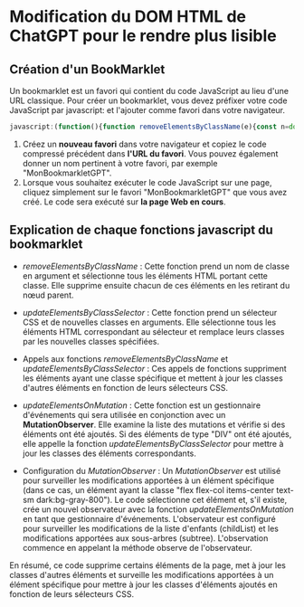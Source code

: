 # Modification du DOM HTML de ChatGPT pour le rendre plus lisible

## Création d'un BookMarklet
Un bookmarklet est un favori qui contient du code JavaScript au lieu d'une URL classique. Pour créer un bookmarklet, vous devez préfixer votre code JavaScript par javascript: et l'ajouter comme favori dans votre navigateur.

```javascript
javascript:(function(){function removeElementsByClassName(e){const n=document.getElementsByClassName(e);for(;n[0];)n[0].parentNode.removeChild(n[0])}function updateElementsByClassSelector(e,n){const t=document.querySelectorAll(e);for(let e=0;e<t.length;e++)t[e].setAttribute("class",n)}removeElementsByClassName("dark hidden bg-gray-900 md:fixed md:inset-y-0 md:flex md:w-[260px] md:flex-col"),updateElementsByClassSelector('div[class="flex h-full flex-1 flex-col md:pl-[260px]"]',"flex h-full flex-1 flex-col"),updateElementsByClassSelector('div[class="text-base gap-4 md:gap-6 md:max-w-2xl lg:max-w-2xl xl:max-w-3xl p-4 md:py-6 flex lg:px-0 m-auto"]',"text-base gap-4 md:gap-6 lg:max-w-2xl xl:max-w-3xl p-4 md:py-6 flex lg:px-0");function updateElementsOnMutation(e){for(const n of e)if("childList"===n.type)for(const e of n.addedNodes)e.nodeType===Node.ELEMENT_NODE&&"DIV"===e.nodeName&&(updateElementsByClassSelector('div[class="flex h-full flex-1 flex-col md:pl-[260px]"]',"flex h-full flex-1 flex-col"),updateElementsByClassSelector('div[class="text-base gap-4 md:gap-6 md:max-w-2xl lg:max-w-2xl xl:max-w-3xl p-4 md:py-6 flex lg:px-0 m-auto"]',"text-base gap-4 md:gap-6 lg:max-w-2xl xl:max-w-3xl p-4 md:py-6 flex lg:px-0"))}const e=document.querySelector('div[class="flex flex-col items-center text-sm dark:bg-gray-800"]');if(e){const n=new MutationObserver(updateElementsOnMutation);n.observe(e,{childList:!0,subtree:!0})}})();

```

1. Créez un **nouveau favori** dans votre navigateur et copiez le code compressé précédent dans **l'URL du favori**. Vous pouvez également donner un nom pertinent à votre favori, par exemple "MonBookmarkletGPT".
2. Lorsque vous souhaitez exécuter le code JavaScript sur une page, cliquez simplement sur le favori "MonBookmarkletGPT" que vous avez créé. Le code sera exécuté sur **la page Web en cours**.

## Explication de chaque fonctions javascript du bookmarklet
- *removeElementsByClassName* :
Cette fonction prend un nom de classe en argument et sélectionne tous les éléments HTML portant cette classe. Elle supprime ensuite chacun de ces éléments en les retirant du nœud parent.

- *updateElementsByClassSelector* :
Cette fonction prend un sélecteur CSS et de nouvelles classes en arguments. Elle sélectionne tous les éléments HTML correspondant au sélecteur et remplace leurs classes par les nouvelles classes spécifiées.

- Appels aux fonctions *removeElementsByClassName* et *updateElementsByClassSelector* :
Ces appels de fonctions suppriment les éléments ayant une classe spécifique et mettent à jour les classes d'autres éléments en fonction de leurs sélecteurs CSS.

- *updateElementsOnMutation* :
Cette fonction est un gestionnaire d'événements qui sera utilisée en conjonction avec un **MutationObserver**. Elle examine la liste des mutations et vérifie si des éléments ont été ajoutés. Si des éléments de type "DIV" ont été ajoutés, elle appelle la fonction *updateElementsByClassSelector* pour mettre à jour les classes des éléments correspondants.

- Configuration du *MutationObserver* :
Un *MutationObserver* est utilisé pour surveiller les modifications apportées à un élément spécifique (dans ce cas, un élément ayant la classe "flex flex-col items-center text-sm dark:bg-gray-800"). Le code sélectionne cet élément et, s'il existe, crée un nouvel observateur avec la fonction *updateElementsOnMutation* en tant que gestionnaire d'événements. L'observateur est configuré pour surveiller les modifications de la liste d'enfants (childList) et les modifications apportées aux sous-arbres (subtree). L'observation commence en appelant la méthode observe de l'observateur.

En résumé, ce code supprime certains éléments de la page, met à jour les classes d'autres éléments et surveille les modifications apportées à un élément spécifique pour mettre à jour les classes d'éléments ajoutés en fonction de leurs sélecteurs CSS.